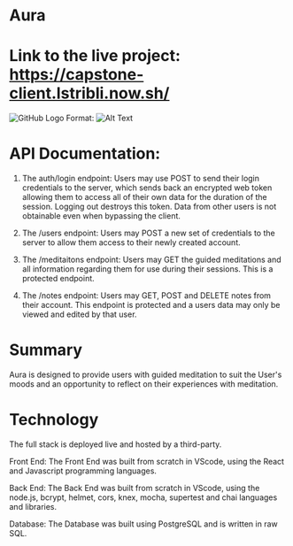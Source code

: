 # Aura

# Link to the live project: https://capstone-client.lstribli.now.sh/

![GitHub Logo](/images/logo.png)
Format: ![Alt Text](https://media.discordapp.net/attachments/701514992767205459/720511743423545384/Screenshot_94.png?width=1125&height=627)

# API Documentation:

1. The auth/login endpoint: Users may use POST to send their login credentials to the server, which sends back an encrypted web token allowing them to access all of their own data for the duration of the session. Logging out destroys this token.
   Data from other users is not obtainable even when bypassing the client.

2. The /users endpoint: Users may POST a new set of credentials to the server to allow them access to their newly created account.

3. The /meditaitons endpoint: Users may GET the guided meditations and all information regarding them for use during their sessions. This is a protected endpoint.

4. The /notes endpoint: Users may GET, POST and DELETE notes from their account. This endpoint is protected and a users data may only be viewed and edited by that user.

# Summary

Aura is designed to provide users with guided meditation to suit the User's moods and an opportunity to reflect on their experiences with meditation.

# Technology

The full stack is deployed live and hosted by a third-party.

Front End:
The Front End was built from scratch in VScode, using the React and Javascript programming languages.

Back End: The Back End was built from scratch in VScode, using the node.js, bcrypt, helmet, cors, knex, mocha, supertest and chai languages and libraries.

Database: The Database was built using PostgreSQL and is written in raw SQL.
